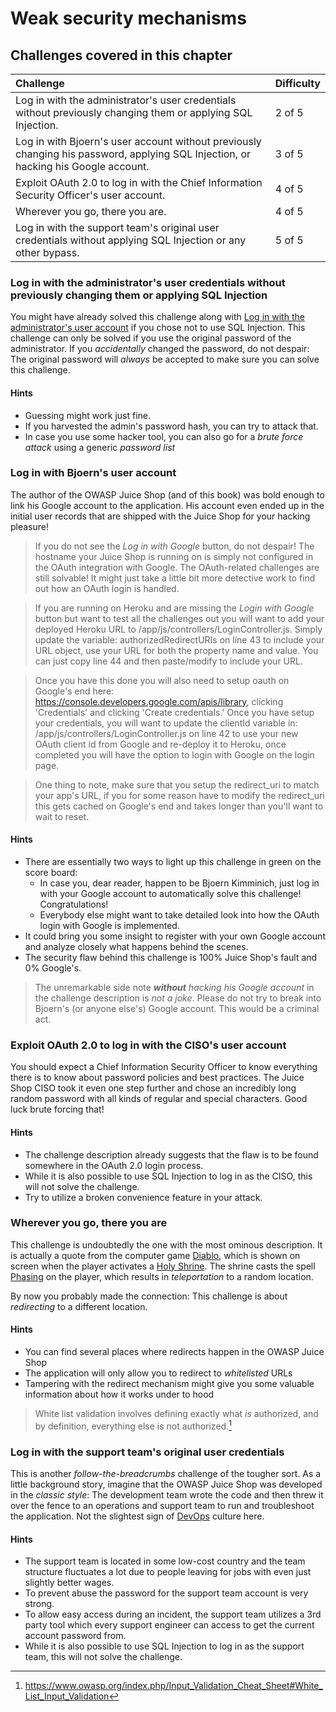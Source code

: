 # Weak security mechanisms

## Challenges covered in this chapter

| Challenge                                                                                                                          | Difficulty |
|:-----------------------------------------------------------------------------------------------------------------------------------|:-----------|
| Log in with the administrator's user credentials without previously changing them or applying SQL Injection.                       | 2 of 5     |
| Log in with Bjoern's user account without previously changing his password, applying SQL Injection, or hacking his Google account. | 3 of 5     |
| Exploit OAuth 2.0 to log in with the Chief Information Security Officer's user account.                                            | 4 of 5     |
| Wherever you go, there you are.                                                                                                    | 4 of 5     |
| Log in with the support team's original user credentials without applying SQL Injection or any other bypass.                       | 5 of 5     |

### Log in with the administrator's user credentials without previously changing them or applying SQL Injection

You might have already solved this challenge along with
[Log in with the administrator's user account](sqli.md#log-in-with-the-administrators-user-account)
if you chose not to use SQL Injection. This challenge can only be solved
if you use the original password of the administrator. If you
_accidentally_ changed the password, do not despair: The original
password will _always_ be accepted to make sure you can solve this
challenge.

#### Hints

* Guessing might work just fine.
* If you harvested the admin's password hash, you can try to attack
  that.
* In case you use some hacker tool, you can also go for a _brute force
  attack_ using a generic _password list_

### Log in with Bjoern's user account

The author of the OWASP Juice Shop (and of this book) was bold enough to
link his Google account to the application. His account even ended up in
the initial user records that are shipped with the Juice Shop for your
hacking pleasure!

> If you do not see the _Log in with Google_ button, do not despair! The
> hostname your Juice Shop is running on is simply not configured in the
> OAuth integration with Google. The OAuth-related challenges are still
> solvable! It might just take a little bit more detective work to find
> out how an OAuth login is handled.

> If you are running on Heroku and are missing the _Login with Google_
> button but want to test all the challenges out you will want to add your
> deployed Heroku URL to /app/js/controllers/LoginController.js.  Simply update
> the variable: authorizedRedirectURIs on line 43 to include your URL object,
> use your URL for both the property name and value.  You can just copy line 44
> and then paste/modify to include your URL.


> Once you have this done you will also need to setup oauth on Google's end here:
> https://console.developers.google.com/apis/library, clicking 'Credentials'
> and clicking 'Create credentials.'  Once you have setup your credentials,
> you will want to update the clientId variable in:
> /app/js/controllers/LoginController.js on line 42 to use your new OAuth
> client id from Google and re-deploy it to Heroku, once completed
> you will have the option to login with Google on the login page.  


> One thing to note, make sure that you setup the redirect_uri to match your
> app's URL, if you for some reason have to modify the redirect_uri this gets
> cached on Google's end and takes longer than you'll want to wait to reset.

#### Hints

* There are essentially two ways to light up this challenge in green on
  the score board:
    * In case you, dear reader, happen to be Bjoern Kimminich, just log
      in with your Google account to automatically solve this challenge!
      Congratulations!
    * Everybody else might want to take detailed look into how the OAuth
      login with Google is implemented.
* It could bring you some insight to register with your own Google
  account and analyze closely what happens behind the scenes.
* The security flaw behind this challenge is 100% Juice Shop's fault and
  0% Google's.

> The unremarkable side note _**without** hacking his Google account_ in
> the challenge description is _not a joke_. Please do not try to break
> into Bjoern's (or anyone else's) Google account. This would be a
> criminal act.

### Exploit OAuth 2.0 to log in with the CISO's user account

You should expect a Chief Information Security Officer to know
everything there is to know about password policies and best practices.
The Juice Shop CISO took it even one step further and chose an
incredibly long random password with all kinds of regular and special
characters. Good luck brute forcing that!

#### Hints

* The challenge description already suggests that the flaw is to be
  found somewhere in the OAuth 2.0 login process.
* While it is also possible to use SQL Injection to log in as the CISO,
  this will not solve the challenge.
* Try to utilize a broken convenience feature in your attack.

### Wherever you go, there you are

This challenge is undoubtedly the one with the most ominous description.
It is actually a quote from the computer game
[Diablo](http://us.blizzard.com/en-us/games/legacy/), which is shown on
screen when the player activates a
[Holy Shrine](http://diablo.gamepedia.com/Shrines_%28Diablo_I%29). The
shrine casts the spell
[Phasing](http://diablo.gamepedia.com/Phasing_%28Diablo_I%29) on the
player, which results in _teleportation_ to a random location.

By now you probably made the connection: This challenge is about
_redirecting_ to a different location.

#### Hints

* You can find several places where redirects happen in the OWASP Juice
  Shop
* The application will only allow you to redirect to _whitelisted_ URLs
* Tampering with the redirect mechanism might give you some valuable
  information about how it works under to hood

> White list validation involves defining exactly what _is_ authorized,
> and by definition, everything else is not authorized.[^1]

### Log in with the support team's original user credentials

This is another _follow-the-breadcrumbs_ challenge of the tougher sort.
As a little background story, imagine that the OWASP Juice Shop was
developed in the _classic style_: The development team wrote the code
and then threw it over the fence to an operations and support team to
run and troubleshoot the application. Not the slightest sign of
[DevOps](https://en.wikipedia.org/wiki/DevOps) culture here.

#### Hints

* The support team is located in some low-cost country and the team
  structure fluctuates a lot due to people leaving for jobs with even
  just slightly better wages.
* To prevent abuse the password for the support team account is very
  strong.
* To allow easy access during an incident, the support team utilizes a
  3rd party tool which every support engineer can access to get the
  current account password from.
* While it is also possible to use SQL Injection to log in as the
  support team, this will not solve the challenge.

[^1]: https://www.owasp.org/index.php/Input_Validation_Cheat_Sheet#White_List_Input_Validation
